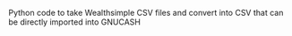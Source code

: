 Python code to take Wealthsimple CSV files and convert into CSV that can be directly imported into GNUCASH
